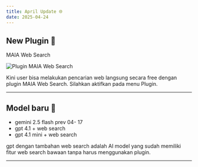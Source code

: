 ```yaml
---
title: April Update 🌐
date: 2025-04-24
---
```


## New Plugin 🚀
MAIA Web Search

![Plugin MAIA Web Search](https://res.cloudinary.com/moyadev/image/upload/v1745466800/maia/releases/maia-web-search_gth3wl.png)

Kini user bisa melakukan pencarian web langsung secara free dengan plugin MAIA Web Search. Silahkan aktifkan pada menu Plugin. 



---

## Model baru 🔌

- gemini 2.5 flash prev 04- 17
- gpt 4.1 + web search
- gpt 4.1 mini + web search

gpt dengan tambahan web search adalah AI model yang sudah memiliki fitur web search bawaan tanpa harus menggunakan plugin. 

---